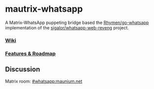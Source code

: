 # mautrix-whatsapp
A Matrix-WhatsApp puppeting bridge based the [Rhymen/go-whatsapp](https://github.com/Rhymen/go-whatsapp)
implementation of the [sigalor/whatsapp-web-reveng](https://github.com/sigalor/whatsapp-web-reveng) project.

### [Wiki](https://github.com/tulir/mautrix-whatsapp/wiki)

### [Features & Roadmap](https://github.com/tulir/mautrix-whatsapp/blob/master/ROADMAP.md)

## Discussion
Matrix room: [#whatsapp:maunium.net](https://matrix.to/#/#whatsapp:maunium.net)
